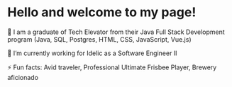 # Hello and welcome to my page!

🌱 I am a graduate of Tech Elevator from their Java Full Stack Development program (Java, SQL, Postgres, HTML, CSS, JavaScript, Vue.js)

🔭 I’m currently working for Idelic as a Software Engineer II

⚡ Fun facts: Avid traveler, Professional Ultimate Frisbee Player, Brewery aficionado 


<!--
**mattstavinga/mattstavinga** is a ✨ _special_ ✨ repository because its `README.md` (this file) appears on your GitHub profile.

Here are some ideas to get you started:

- 🔭 I’m currently working on ...
- 🌱 I’m currently learning ...
- 👯 I’m looking to collaborate on ...
- 🤔 I’m looking for help with ...
- 💬 Ask me about ...
- 📫 How to reach me: ...
- 😄 Pronouns: ...
- ⚡ Fun fact: ...
-->
